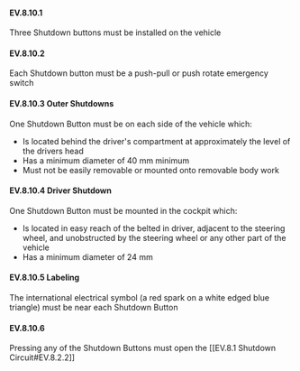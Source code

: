 #### EV.8.10.1
Three Shutdown buttons must be installed on the vehicle

#### EV.8.10.2
Each Shutdown button must be a push-pull or push rotate emergency switch

#### EV.8.10.3 Outer Shutdowns
One Shutdown Button must be on each side of the vehicle which:
- Is located behind the driver's compartment at approximately the level of the drivers head
- Has a minimum diameter of 40 mm minimum
- Must not be easily removable or mounted onto removable body work

#### EV.8.10.4 Driver Shutdown
One Shutdown Button must be mounted in the cockpit which:
- Is located in easy reach of the belted in driver, adjacent to the steering wheel, and unobstructed by the steering wheel or any other part of the vehicle
- Has a minimum diameter of 24 mm

#### EV.8.10.5 Labeling
The international electrical symbol (a red spark on a white edged blue triangle) must be near each Shutdown Button

#### EV.8.10.6
Pressing any of the Shutdown Buttons must open the [[EV.8.1 Shutdown Circuit#EV.8.2.2]]
